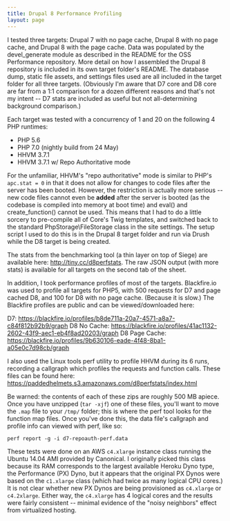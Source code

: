 ```yaml
---
title: Drupal 8 Performance Profiling
layout: page
---
```



I tested three targets: Drupal 7 with no page cache, Drupal 8 with no page cache, and Drupal 8 with the page cache. Data was populated by the devel_generate module as described in the README for the OSS Performance repository. More detail on how I assembled the Drupal 8 repository is included in its own target folder's README. The database dump, static file assets, and settings files used are all included in the target folder for all three targets. (Obviously I'm aware that D7 core and D8 core are far from a 1:1 comparison for a dozen different reasons and that's not my intent -- D7 stats are included as useful but not all-determining background comparison.)

Each target was tested with a concurrency of 1 and 20 on the following 4 PHP runtimes:

- PHP 5.6
- PHP 7.0 (nightly build from 24 May)
- HHVM 3.7.1
- HHVM 3.7.1 w/ Repo Authoritative mode

For the unfamiliar, HHVM's "repo authoritative" mode is similar to PHP's `apc.stat = 0` in that it does not allow for changes to code files after the server has been booted. However, the restriction is actually more serious -- new code files cannot even be __added__ after the server is booted (as the codebase is compiled into memory at boot time) and eval() and create_function() cannot be used. This means that I had to do a little sorcery to pre-compile all of Core's Twig templates, and switched back to the standard PhpStorage\FileStorage class in the site settings. The setup script I used to do this is in the Drupal 8 target folder and run via Drush while the D8 target is being created.

The stats from the benchmarking tool (a thin layer on top of Siege) are available here: http://tiny.cc/d8perfstats. The raw JSON output (with more stats) is available for all targets on the second tab of the sheet.

In addition, I took performance profiles of most of the targets. Blackfire.io was used to profile all targets for PHP5, with 500 requests for D7 and page cached D8, and 100 for D8 with no page cache. (Because it is slow.) The Blackfire profiles are public and can be viewed/downloaded here:

D7: https://blackfire.io/profiles/b8de711a-20a7-4571-a8a7-c84f812b92b9/graph
D8 No Cache: https://blackfire.io/profiles/41ac1132-2602-43f9-aec1-eb4f8ad20203/graph
D8 Page Cache: https://blackfire.io/profiles/9b630106-eade-4f48-8ba1-a05e0c7d98cb/graph

I also used the Linux tools perf utility to profile HHVM during its 6 runs, recording a callgraph which profiles the requests and function calls. These files can be found here: https://paddedhelmets.s3.amazonaws.com/d8perfstats/index.html

Be warned: the contents of each of these zips are roughly 500 MB apiece. Once you have unzipped (`tar -xjf`) one of these files, you'll want to move the `.map` file to your `/tmp/` folder; this is where the perf tool looks for the function map files. Once you've done this, the data file's callgraph and profile info can viewed with perf, like so:

```
perf report -g -i d7-repoauth-perf.data
```

These tests were done on an AWS `c4.xlarge` instance class running the Ubuntu 14.04 AMI provided by Canonical. I originally picked this class because its RAM corresponds to the largest available Heroku Dyno type, the Performance (PX) Dyno, but it appears that the original PX Dynos were based on the `c1.xlarge` class (which had twice as many logical CPU cores.) It is not clear whether new PX Dynos are being provisioned as `c4.xlarge` or `c4.2xlarge`. Either way, the `c4.xlarge` has 4 logical cores and the results were fairly consistent -- minimal evidence of the "noisy neighbors" effect from virtualized hosting.

